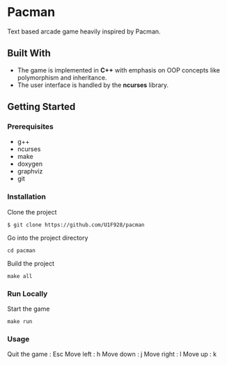 # Pacman
 
Text based arcade game heavily inspired by Pacman.
 
## Built With
 
* The game is implemented in **C++** with emphasis on OOP concepts like polymorphism and inheritance.
* The user interface is handled by the **ncurses** library.
 
## Getting Started 
 
### Prerequisites 
 
* g++
* ncurses
* make
* doxygen
* graphviz
* git
 
### Installation 
 
Clone the project 
``` 
$ git clone https://github.com/U1F928/pacman
``` 
Go into the project directory
``` 
cd pacman
```
Build the project
``` 
make all
``` 
 
### Run Locally 

Start the game
``` 
make run
``` 

### Usage

Quit the game  : Esc
Move left      : h
Move down      : j
Move right     : l
Move up        : k